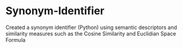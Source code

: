 # Synonym-Identifier
Created a synonym identifier (Python) using semantic descriptors and similarity measures such as the Cosine Similarity and Euclidian Space Formula
